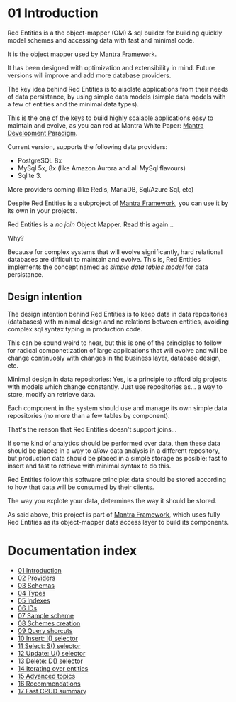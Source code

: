 # 01 Introduction

Red Entities is a the object-mapper (OM) & sql builder for building quickly model schemes and accessing data with fast and minimal code.

It is the object mapper used by [Mantra Framework](https://www.mantrajs.com).

It has been designed with optimization and extensibility in mind. Future versions will improve and add more database providers.

The key idea behind Red Entities is to aisolate applications from their needs of data persistance, by using simple data models (simple data models with a few of entities and the minimal data types).

This is the one of the keys to build highly scalable applications easy to maintain and evolve, as you can red at Mantra White Paper: [Mantra Development Paradigm](https://www.mantrajs.com/mantradoc/whitepaper).

Current version, supports the following data providers:

* PostgreSQL 8x
* MySql 5x, 8x (like Amazon Aurora and all MySql flavours)
* Sqlite 3.

More providers coming (like Redis, MariaDB, Sql/Azure Sql, etc)

Despite Red Entities is a subproject of [Mantra Framework](https://www.mantrajs.com), you can use it by its own in your projects.

Red Entities is a *no join* Object Mapper. Read this again...

Why?

Because for complex systems that will evolve significantly, hard relational databases are difficult to maintain and evolve. This is, Red Entities implements the concept named as *simple data tables model* for data persistance.

## Design intention

The design intention behind Red Entities is to keep data in data repositories (databases) with minimal design and no relations between entities, avoiding complex sql syntax typing in production code.

This can be sound weird to hear, but this is one of the principles to follow for radical componetization of large applications that will evolve and will be change continuosly with changes in the business layer, database design, etc.

Minimal design in data repositories: Yes, is a principle to afford big projects with models which change constantly. Just use repositories as... a way to store, modify an retrieve data.

Each component in the system should use and manage its own simple data repositories (no more than a few tables by component).

That's the reason that Red Entities doesn't support joins...

If some kind of analytics should be performed over data, then these data should be placed in a way to *allow* data analysis in a different repository, but production data should be placed in a simple storage as posible: fast to insert and fast to retrieve with minimal syntax to do this.

Red Entities follow this software principle: data should be stored according to how that data will be consumed by their clients.

The way you explote your data, determines the way it should be stored.

As said above, this project is part of [Mantra Framework](https://www.mantrajs.com), which uses fully Red Entities as its object-mapper data access layer to build its components.

# Documentation index

* [01 Introduction](/docs/01-introduction.md)
* [02 Providers](/docs/02-data-providers.md)
* [03 Schemas](/docs/03-schemas.md)
* [04 Types](/docs/04-data-types.md)
* [05 Indexes](/docs/05-indexes.md)
* [06 IDs](/docs/06-entities-ids.md)
* [07 Sample scheme](/docs/07-sample-scheme.md)
* [08 Schemes creation](/docs/08-schemes-creation.md)
* [09 Query shorcuts](/docs/09-query-shortcuts.md)
* [10 Insert: I() selector](/docs/10-insert.md)
* [11 Select: S() selector](/docs/11-select.md)
* [12 Update: U() selector](/docs/12-update.md)
* [13 Delete: D() selector](/docs/13-delete.md)
* [14 Iterating over entities](/docs/14-iterating.md)
* [15 Advanced topics](/docs/15-advanced-topics.md)
* [16 Recommendations](/docs/16-recommendations.md)
* [17 Fast CRUD summary](/docs/17-fast-crud-summary.md)
